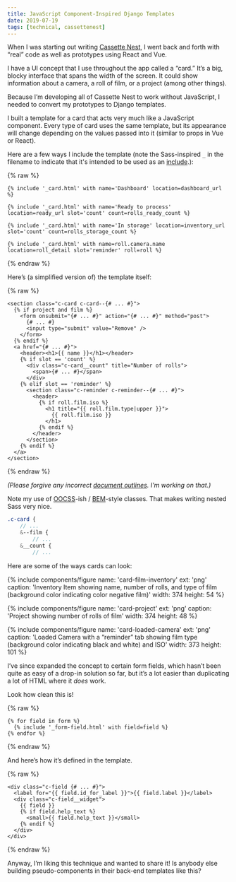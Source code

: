 ```yaml
---
title: JavaScript Component-Inspired Django Templates
date: 2019-07-19
tags: [technical, cassettenest]
---
```


When I was starting out writing [Cassette Nest][cn], I went back and forth with “real” code as well as prototypes using React and Vue.

I have a UI concept that I use throughout the app called a “card.” It’s a big, blocky interface that spans the width of the screen. It could show information about a camera, a roll of film, or a project (among other things).

Because I’m developing all of Cassette Nest to work without JavaScript, I needed to convert my prototypes to Django templates.

I built a template for a card that acts very much like a JavaScript component. Every  type of card uses the same template, but its appearance will change depending on the values passed into it (similar to props in Vue or React).

Here are a few ways I include the template (note the Sass-inspired `_` in the filename to indicate that it's intended to be used as an [include][include].):

{% raw %}
```django
{% include '_card.html' with name='Dashboard' location=dashboard_url %}

{% include '_card.html' with name='Ready to process' location=ready_url slot='count' count=rolls_ready_count %}

{% include '_card.html' with name='In storage' location=inventory_url slot='count' count=rolls_storage_count %}

{% include '_card.html' with name=roll.camera.name location=roll_detail slot='reminder' roll=roll %}
```
{% endraw %}

Here’s (a simplified version of) the template itself:

{% raw %}
```django
<section class="c-card c-card--{# ... #}">
  {% if project and film %}
    <form onsubmit="{# ... #}" action="{# ... #}" method="post">
      {# ... #}
      <input type="submit" value="Remove" />
    </form>
  {% endif %}
  <a href="{# ... #}">
    <header><h1>{{ name }}</h1></header>
    {% if slot == 'count' %}
      <div class="c-card__count" title="Number of rolls">
        <span>{# ... #}</span>
      </div>
    {% elif slot == 'reminder' %}
      <section class="c-reminder c-reminder--{# ... #}">
        <header>
          {% if roll.film.iso %}
            <h1 title="{{ roll.film.type|upper }}">
              {{ roll.film.iso }}
            </h1>
          {% endif %}
        </header>
      </section>
    {% endif %}
  </a>
</section>
```
{% endraw %}

_(Please forgive any incorrect [document outlines][outlines]. I'm working on that.)_

Note my use of [OOCSS][oocss]-ish / [BEM][bem]-style classes. That makes writing nested Sass very nice.

```scss
.c-card {
    // ...
    &--film {
        // ...
    &__count {
        // ...
```

Here are some of the ways cards can look:

{% include components/figure name: 'card-film-inventory' ext: 'png' caption: 'Inventory Item showing name, number of rolls, and type of film (background color indicating color negative film)' width: 374 height: 54 %}

{% include components/figure name: 'card-project' ext: 'png' caption: 'Project showing number of rolls of film' width: 374 height: 48 %}

{% include components/figure name: 'card-loaded-camera' ext: 'png' caption: 'Loaded Camera with a “reminder” tab showing film type (background color indicating black and white) and ISO' width: 373 height: 101 %}

I’ve since expanded the concept to certain form fields, which hasn’t been quite as easy of a drop-in solution so far, but it’s a lot easier than duplicating a lot of HTML where it _does_ work.

Look how clean this is!

{% raw %}
```django
{% for field in form %}
  {% include '_form-field.html' with field=field %}
{% endfor %}
```
{% endraw %}

And here’s how it’s defined in the template.

{% raw %}
```django
<div class="c-field {# ... #}">
  <label for="{{ field.id_for_label }}">{{ field.label }}</label>
  <div class="c-field__widget">
    {{ field }}
    {% if field.help_text %}
      <small>{{ field.help_text }}</small>
    {% endif %}
  </div>
</div>
```
{% endraw %}

Anyway, I’m liking this technique and wanted to share it! Is anybody else building pseudo-components in their back-end templates like this?

[cn]: https://app.cassettenest.com
[include]: https://docs.djangoproject.com/en/2.2/ref/templates/builtins/#include
[outlines]: https://developer.mozilla.org/en-US/docs/Web/Guide/HTML/Using_HTML_sections_and_outlines
[oocss]: https://github.com/stubbornella/oocss/wiki
[bem]: http://alwaystwisted.com/articles/2014-02-27-even-easier-bem-ing-with-sass-33
